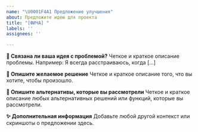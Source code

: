 ```yaml
---
name: "\U0001F4A1 Предложение улучшения"
about: Предложите идею для проекта
title: "[ФИЧА] "
labels: ''
assignees: ''

---
```


**🤔 Связана ли ваша идея с проблемой?**
Четкое и краткое описание проблемы. Например: Я всегда расстраиваюсь, когда [...]

**📝 Опишите желаемое решение**
Четкое и краткое описание того, что вы хотите, чтобы произошло.

**🔄 Опишите альтернативы, которые вы рассмотрели**
Четкое и краткое описание любых альтернативных решений или функций, которые вы рассмотрели.

**✨ Дополнительная информация**
Добавьте любой другой контекст или скриншоты о предложении здесь.

